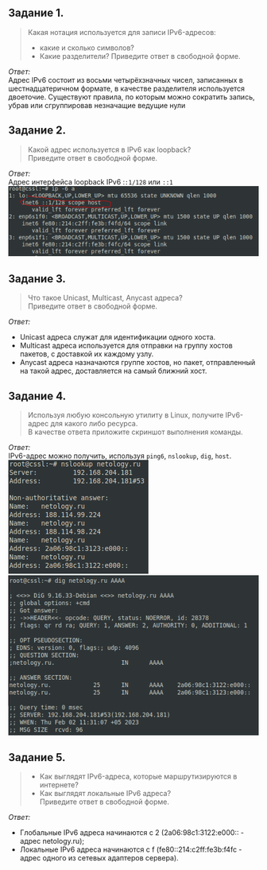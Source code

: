 ## Задание 1.
> Какая нотация используется для записи IPv6-адресов:
> - какие и сколько символов?
> - Какие разделители?
> Приведите ответ в свободной форме.

*Ответ:*  
Адрес IPv6 состоит из восьми четырёхзначных чисел, записанных в шестнадцатеричном формате, в качестве разделителя используется двоеточие. Существуют правила, по которым можно сократить запись, убрав или сгруппировав незначащие ведущие нули

## Задание 2.
> Какой адрес используется в IPv6 как loopback?  
> Приведите ответ в свободной форме.

*Ответ:*  
Адрес интерфейса loopback IPv6 :`:1/128` или `::1`  
![](_attachments/04.13-2-1.png)

## Задание 3.
> Что такое Unicast, Multicast, Anycast адреса?  
> Приведите ответ в свободной форме.

*Ответ:*  
- Unicast адреса служат для идентификации одного хоста.
- Multicast адреса используется для отправки на группу хостов пакетов, с доставкой их каждому узлу.
- Anycast адреса назначаются группе хостов, но пакет, отправленный на такой адрес, доставляется на самый ближний хост.

## Задание 4.
> Используя любую консольную утилиту в Linux, получите IPv6-адрес для какого либо ресурса.  
> В качестве ответа приложите скриншот выполнения команды.

*Ответ:*  
IPv6-адрес можно получить, используя `ping6`, `nslookup`, `dig`, `host`.  
![](_attachments/04.13-4-1.png)  
![](_attachments/04.13-4-2.png)



## Задание 5.
> - Как выглядят IPv6-адреса, которые маршрутизируются в интернете?  
> - Как выглядят локальные IPv6 адреса?  
> Приведите ответ в свободной форме.

*Ответ:*  
- Глобальные IPv6 адреса начинаются с 2 (2a06:98c1:3122:e000:: - адрес netology.ru);
- Локальные IPv6 адреса начинаются с f (fe80::214:c2ff:fe3b:f4fc - адрес одного из сетевых адаптеров сервера).